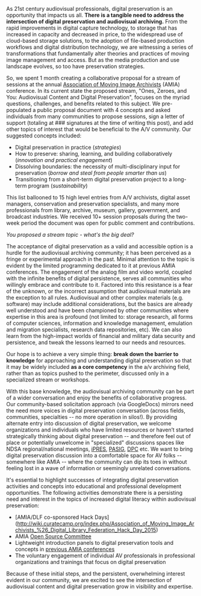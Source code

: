As 21st century audiovisual professionals, digital preservation is an opportunity that impacts us all. **There is a tangible need to address the intersection of digital preservation and audiovisual archiving.** From the rapid improvements in digital capture technology, to storage that has increased in capacity and decreased in price, to the widespread use of cloud-based storage solutions, to the adoption of file-based production workflows and digital distribution technology, we are witnessing a series of transformations that fundamentally alter theories and practices of moving image management and access. But as the media production and use landscape evolves, so too have preservation strategies. 

So, we spent 1 month creating a collaborative proposal for a stream of sessions at the annual [Association of Moving Image Archivists](http://amianet.org/) (AMIA) conference. In its current state the proposed stream,  "Ones, Zeroes, and You: Audiovisual Content and Digital Preservation", focuses on the myriad questions, challenges, and benefits related to this subject. We pre-populated a public proposal document with 4 concepts and asked individuals from many communities to propose sessions, sign a letter of support (totaling at ### signatures at the time of writing this post), and add other topics of interest that would be beneficial to the A/V community. Our suggested concepts included:
- Digital preservation in practice (_strategies_)
- How to preserve: sharing, learning, and building collaboratively (_innovation and practical engagement_)
- Dissolving boundaries: the necessity of multi-disciplinary input for preservation (_borrow and steal from people smarter than us_)
- Transitioning from a short-term digital preservation project to a long-term program (_sustainability_)

This list ballooned to 15 high level entries from A/V archivists, digital asset managers, conservation and preservation specialists, and many more professionals from library, archive, museum, gallery, government, and broadcast industries. We received 10+ session proposals during the two-week period the document was open for public comment and contributions. 

_You proposed a stream topic - what's the big deal?_

The acceptance of digital preservation as a valid and accessible option is a hurdle for the audiovisual archiving community; it has been perceived as a fringe or experimental approach in the past. Minimal attention to the topic is evident by the limited programming dedicated to it at previous AMIA conferences. The engagement of the analog film and video world, coupled with the infinite benefits of digital persistence, serves all communities who willingly embrace and contribute to it. Factored into this resistance is a fear of the unknown, or the incorrect assumption that audiovisual materials are the exception to all rules. Audiovisual and other complex materials (e.g. software) may include additional considerations, but the basics are already well understood and have been championed by other communities where expertise in this area is profound (not limited to: storage research, all forms of computer sciences, information and knowledge management, emulation and migration specialists, research data repositories, etc). We can also learn from the high-impact worlds of financial and military data security and persistence, and tweak the lessons learned to our needs and resources.

Our hope is to achieve a very simple thing: **break down the barrier to knowledge** for approaching and understanding digital preservation so that it may be widely included **as a core competency** in the a/v archiving field, rather than as topics pushed to the perimeter, discussed only in a specialized stream or workshops. 

With this base knowledge, the audiovisual archiving community can be part of a wider conversation and enjoy the benefits of collaborative progress. Our community-based solicitation approach (via GoogleDocs) mirrors need the need more voices in digital preservation conversation (across fields, communities, specialties -- no more operation in silos!). By providing alternate entry into discussion of digital preservation, we welcome organizations and individuals who have limited resources or haven’t started strategically thinking about digital preservation -- and therefore feel out of place or potentially unwelcome in "specialized" discussions spaces like NDSA regional/national meetings, [iPRES](http://ipres-conference.org/), [PASIG](http://www.preservationandarchivingsig.org/), [DPC](http://www.dpconline.org/) etc. We want to bring digital preservation discussion into a comfortable space for AV folks -- somewhere like AMIA -- where the community can dip its toes in without feeling lost in a wave of information or seemingly unrelated conversations.

It's essential to highlight successes of integrating digital preservation activities and concepts into educational and professional development opportunities. The following activities demonstrate there is a persisting need and interest in the topics of increased digital literacy within audiovisual preservation:
- [AMIA/DLF co-sponsored Hack Days] (http://wiki.curatecamp.org/index.php/Association_of_Moving_Image_Archivists_%26_Digital_Library_Federation_Hack_Day_2015)
- AMIA [Open Source Committee](https://github.com/amiaopensource)
- Lightweight introduction panels to digital preservation tools and concepts  in [previous AMIA conferences](http://amianet.org/events/past-conferences)
- The voluntary engagement of individual AV professionals in professional organizations and trainings that focus on digital preservation

Because of these initial steps, and the persistent, overwhelming interest evident in our community, we are excited to see the intersection of audiovisual content and digital preservation grow in visibility and expertise.  
